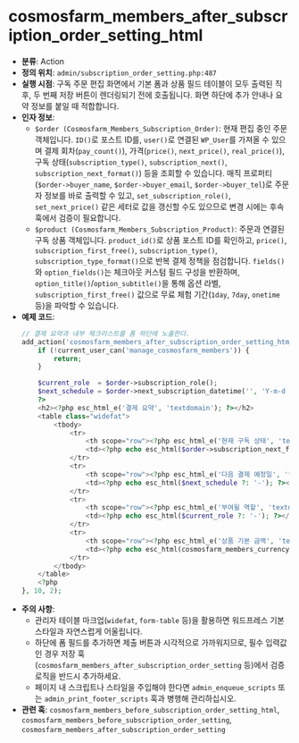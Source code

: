 # cosmosfarm_members_after_subscription_order_setting_html

- **분류**: Action
- **정의 위치**: `admin/subscription_order_setting.php:487`
- **실행 시점**: 구독 주문 편집 화면에서 기본 폼과 상품 필드 테이블이 모두 출력된 직후, 두 번째 저장 버튼이 렌더링되기 전에 호출됩니다. 화면 하단에 추가 안내나 요약 정보를 붙일 때 적합합니다.
- **인자 정보**:
  - `$order (Cosmosfarm_Members_Subscription_Order)`: 현재 편집 중인 주문 객체입니다. `ID()`로 포스트 ID를, `user()`로 연결된 `WP_User`를 가져올 수 있으며 결제 회차(`pay_count()`), 가격(`price()`, `next_price()`, `real_price()`), 구독 상태(`subscription_type()`, `subscription_next()`, `subscription_next_format()`) 등을 조회할 수 있습니다. 매직 프로퍼티(`$order->buyer_name`, `$order->buyer_email`, `$order->buyer_tel`)로 주문자 정보를 바로 출력할 수 있고, `set_subscription_role()`, `set_next_price()` 같은 세터로 값을 갱신할 수도 있으므로 변경 시에는 후속 훅에서 검증이 필요합니다.
  - `$product (Cosmosfarm_Members_Subscription_Product)`: 주문과 연결된 구독 상품 객체입니다. `product_id()`로 상품 포스트 ID를 확인하고, `price()`, `subscription_first_free()`, `subscription_type()`, `subscription_type_format()`으로 반복 결제 정책을 점검합니다. `fields()`와 `option_fields()`는 체크아웃 커스텀 필드 구성을 반환하며, `option_title()`/`option_subtitle()`을 통해 옵션 라벨, `subscription_first_free()` 값으로 무료 체험 기간(`1day`, `7day`, `onetime` 등)을 파악할 수 있습니다.
- **예제 코드**:
  ```php
  // 결제 요약과 내부 체크리스트를 폼 하단에 노출한다.
  add_action('cosmosfarm_members_after_subscription_order_setting_html', function ($order, $product) {
      if (!current_user_can('manage_cosmosfarm_members')) {
          return;
      }

      $current_role  = $order->subscription_role();
      $next_schedule = $order->next_subscription_datetime('', 'Y-m-d H:i');
      ?>
      <h2><?php esc_html_e('결제 요약', 'textdomain'); ?></h2>
      <table class="widefat">
          <tbody>
              <tr>
                  <th scope="row"><?php esc_html_e('현재 구독 상태', 'textdomain'); ?></th>
                  <td><?php echo esc_html($order->subscription_next_format()); ?></td>
              </tr>
              <tr>
                  <th scope="row"><?php esc_html_e('다음 결제 예정일', 'textdomain'); ?></th>
                  <td><?php echo esc_html($next_schedule ?: '-'); ?></td>
              </tr>
              <tr>
                  <th scope="row"><?php esc_html_e('부여될 역할', 'textdomain'); ?></th>
                  <td><?php echo esc_html($current_role ?: '-'); ?></td>
              </tr>
              <tr>
                  <th scope="row"><?php esc_html_e('상품 기본 금액', 'textdomain'); ?></th>
                  <td><?php echo esc_html(cosmosfarm_members_currency_format($product->price())); ?></td>
              </tr>
          </tbody>
      </table>
      <?php
  }, 10, 2);
  ```
- **주의 사항**:
  - 관리자 테이블 마크업(`widefat`, `form-table` 등)을 활용하면 워드프레스 기본 스타일과 자연스럽게 어울립니다.
  - 하단에 폼 필드를 추가하면 제출 버튼과 시각적으로 가까워지므로, 필수 입력값인 경우 저장 훅(`cosmosfarm_members_after_subscription_order_setting` 등)에서 검증 로직을 반드시 추가하세요.
  - 페이지 내 스크립트나 스타일을 주입해야 한다면 `admin_enqueue_scripts` 또는 `admin_print_footer_scripts` 훅과 병행해 관리하십시오.
- **관련 훅**: `cosmosfarm_members_before_subscription_order_setting_html`, `cosmosfarm_members_before_subscription_order_setting`, `cosmosfarm_members_after_subscription_order_setting`

